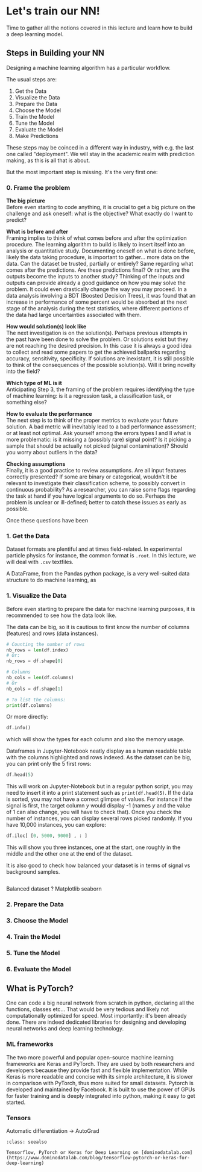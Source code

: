 # Let's train our NN!

Time to gather all the notions covered in this lecture and learn how to build a deep learning model.

## Steps in Building your NN
Designing a machine learning algorithm has a particular workflow. 

The usual steps are:

1. Get the Data
1. Visualize the Data
1. Prepare the Data
1. Choose the Model
1. Train the Model
1. Tune the Model
1. Evaluate the Model
1. Make Predictions

These steps may be coinced in a different way in industry, with e.g. the last one called "deployment". We will stay in the academic realm with prediction making, as this is all that is about.

But the most important step is missing. It's the very first one:

### 0. Frame the problem

__The big picture__  
Before even starting to code anything, it is crucial to get a big picture on the challenge and ask oneself: what is the objective? What exactly do I want to predict?  

__What is before and after__  
Framing implies to think of what comes before and after the optimization procedure. The learning algorithm to build is likely to insert itself into an analysis or quantitative study. Documenting oneself on what is done before, likely the data taking procedure, is important to gather... more data on the data. Can the dataset be trusted, partially or entirely? Same regarding what comes after the predictions. Are these predictions final? Or rather, are the outputs become the inputs to another study? Thinking of the inputs and outputs can provide already a good guidance on how you may solve the problem. It could even drastically change the way you may proceed. In a data analysis involving a BDT (Boosted Decision Trees), it was found that an increase in performance of some percent would be absorbed at the next stage of the analysis during the test statistics, where different portions of the data had large uncertainties associated with them.  

__How would solution(s) look like__  
The next investigation is on the solution(s). Perhaps previous attempts in the past have been done to solve the problem. Or solutions exist but they are not reaching the desired precision. In this case it is always a good idea to collect and read some papers to get the achieved ballparks regarding accuracy, sensitivity, specificity. If solutions are inexistant, it is still possible to think of the consequences of the possible solution(s). Will it bring novelty into the field?

__Which type of ML is it__  
Anticipating Step 3, the framing of the problem requires identifying the type of machine learning: is it a regression task, a classification task, or something else? 

__How to evaluate the performance__  
The next step is to think of the proper metrics to evaluate your future solution. A bad metric will inevitably lead to a bad performance assessment; or at least not optimal. Ask yourself among the errors types I and II what is more problematic: is it missing a (possibly rare) signal point? Is it picking a sample that should be actually not picked (signal contamination)? Should you worry about outliers in the data?

__Checking assumptions__  
Finally, it is a good practice to review assumptions. Are all input features correctly presented? If some are binary or categorical, wouldn't it be relevant to investigate their classification scheme, to possibly convert in continuous probability? As a researcher, you can raise some flags regarding the task at hand if you have logical arguments to do so. Perhaps the problem is unclear or ill-defined; better to catch these issues as early as possible.

Once these questions have been 


### 1. Get the Data
Dataset formats are plentiful and at times field-related. In experimental particle physics for instance, the common format is `.root`. In this lecture, we will deal with `.csv` textfiles. 

A DataFrame, from the Pandas python package, is a very well-suited data structure to do machine learning, as   


### 1. Visualize the Data
Before even starting to prepare the data for machine learning purposes, it is recommended to see how the data look like.  

The data can be big, so it is cautious to first know the number of columns (features) and rows (data instances). 

```python
# Counting the number of rows
nb_rows = len(df.index)
# Or:
nb_rows = df.shape[0]

# Columns
nb_cols = len(df.columns)
# Or
nb_cols = df.shape[1]

# To list the columns:
print(df.columns)

```

Or more directly:
```python
df.info()
```
which will show the types for each column and also the memory usage.

Dataframes in Jupyter-Notebook neatly display as a human readable table with the columns highlighted and rows indexed. As the dataset can be big, you can print only the 5 first rows:
```python
df.head(5)
```
This will work on Jupyter-Notebook but in a regular python script, you may need to insert it into a print statement such as `print(df.head(5)`. If the data is sorted, you may not have a correct glimpse of values. For instance if the signal is first, the target column $y$ would display -1 (names $y$ and the value of 1 can also change, you will have to check that). Once you check the number of instances, you can display several rows picked randomly. If you have 10,000 instances, you can explore:
```python
df.iloc[ [0, 5000, 9000] , : ]
```
This will show you three instances, one at the start, one roughly in the middle and the other one at the end of the dataset.

It is also good to check how balanced your dataset is in terms of signal vs background samples. 
```python


```

Balanced dataset ? 
Matplotlib
seaborn 


### 2. Prepare the Data

### 3. Choose the Model

### 4. Train the Model

### 5. Tune the Model

### 6. Evaluate the Model






## What is PyTorch?
One can code a big neural network from scratch in python, declaring all the functions, classes etc... That would be very tedious and likely not computationally optimized for speed. Most importantly: it's been already done. There are indeed dedicated libraries for designing and developing neural networks and deep learning technology. 

### ML frameworks
The two more powerful and popular open-source machine learning frameworks are Keras and PyTorch. They are used by both researchers and developers because they provide fast and flexible implementation. While Keras is more readable and concise with its simple architecture, it is slower in comparison with PyTorch, thus more suited for small datasets. Pytorch is developed and maintained by Facebook. It is built to use the power of GPUs for faster training and is deeply integrated into python, making it easy to get started.

### Tensors




Automatic differentiation -> AutoGrad




```{admonition} Learn More
:class: seealso

Tensorflow, PyTorch or Keras for Deep Learning on [dominodatalab.com](https://www.dominodatalab.com/blog/tensorflow-pytorch-or-keras-for-deep-learning)

```